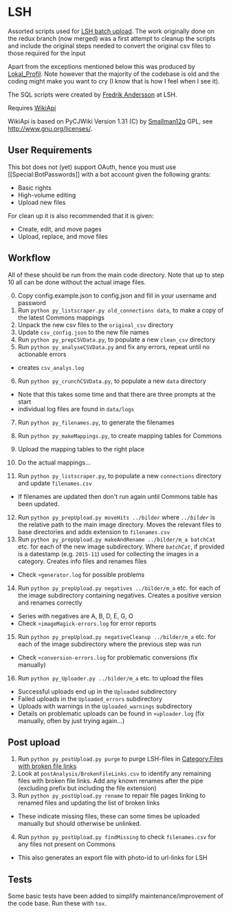 LSH
===
Assorted scripts used for [LSH batch upload](http://commons.wikimedia.org/wiki/COM:LSH).
The work originally done on the redux branch (now merged) was a first attempt to cleanup the scripts and
include the original steps needed to convert the original csv files to those required for the input

Apart from the exceptions mentioned below this was produced by [Lokal_Profil](https://github.com/lokal-profil).
Note however that the majority of the codebase is old and the coding might make you want to cry
(I know that is how I feel when I see it).

The SQL scripts were created by [Fredrik Andersson](http://lsh.se/sv/fredrik-andersson) at LSH.

Requires [WikiApi](https://github.com/lokal-profil/ODOK/blob/master/tools/WikiApi.py)

WikiApi is based on PyCJWiki Version 1.31 (C) by [Smallman12q](https://en.wikipedia.org/wiki/User_talk:Smallman12q) GPL,
see http://www.gnu.org/licenses/.

## User Requirements
This bot does not (yet) support OAuth, hence you must use [[Special:BotPasswords]]
with a bot account given the following grants:

 * Basic rights
 * High-volume editing
 * Upload new files

For clean up it is also recommended that it is given:

 * Create, edit, and move pages
 * Upload, replace, and move files

## Workflow

All of these should be run from the main code directory. Note that up to
step 10 all can be done without the actual image files.

0. Copy config.example.json to config.json and fill in your username and password
0. Run `python py_listscraper.py old_connections data`, to make a copy of
   the latest Commons mappings
1. Unpack the new csv files to the `original_csv` directory
3. Update `csv_config.json` to the new file names
4. Run `python py_prepCSVData.py`, to populate a new `clean_csv` directory
5. Run `python py_analyseCSVData.py` and fix any errors, repeat until no
   actionable errors
  * creates `csv_analys.log`
6. Run `python py_crunchCSVData.py`, to populate a new `data` directory
  * Note that this takes some time and that there are three prompts at
    the start
  * individual log files are found in `data/logs`
7. Run `python py_filenames.py`, to generate the filenames
8. Run `python py_makeMappings.py`, to create mapping tables for Commons
9. Upload the mapping tables to the right place
10. Do the actual mappings...

11. Run `python py_listscraper.py`, to populate a new `connections` directory
    and update `filenames.csv`
  * If filenames are updated then don't run again until Commons table has
    been updated.
12. Run `python py_prepUpload.py moveHits ../bilder` where *`../bilder`*
    is the relative path to the main image directory. Moves the relevant
    files to base directories and adds extension to `filenames.csv`
13. Run `python py_prepUpload.py makeAndRename ../bilder/m_a batchCat` etc.
    for each of the new image subdirectory. Where *`batchCat`*, if provided
    is a datestamp (e.g. `2015-11`) used for collecting the images in a
    category. Creates info files and renames files
  * Check `¤generator.log` for possible problems
14. Run `python py_prepUpload.py negatives ../bilder/m_a` etc. for each
    of the image subdirectory containing negatives. Creates a positive
    version and renames correctly
  * Series with negatives are A, B, D, E, G, O
  * Check `¤imageMagick-errors.log` for error reports
15. Run `python py_prepUpload.py negativeCleanup ../bilder/m_a` etc. for
    each of the image subdirectory where the previous step was run
  * Check `¤conversion-errors.log` for problematic conversions (fix manually)
16. Run `python py_Uploader.py ../bilder/m_a` etc. to upload the files
  * Successful uploads end up in the `Uploaded` subdirectory
  * Failed uploads in the `Uploaded_errors` subdirectory
  * Uploads with warnings in the `Uploaded_warnings` subdirectory
  * Details on problematic uploads can be found in `¤uploader.log`
    (fix manually, often by just trying again...)

## Post upload
1. Run `python py_postUpload.py purge` to purge LSH-files in [Category:Files with broken file links](https://commons.wikimedia.org/wiki/Category:Files_with_broken_file_links)
2. Look at `postAnalysis/BrokenFileLinks.csv` to identify any remaining files with
   broken file links. Add any known renames after the pipe (excluding
   prefix but including the file extension)
3. Run `python py_postUpload.py rename` to repair file pages linking to
   renamed files and updating the list of broken links
  * These indicate missing files, these can some times be uploaded manually
   but should otherwise be unlinked.
4. Run `python py_postUpload.py findMissing` to check `filenames.csv` for
   any files not present on Commons
  * This also generates an export file with photo-id to url-links for LSH

## Tests
Some basic tests have been added to simplify maintenance/improvement of
the code base. Run these with `tox`.
